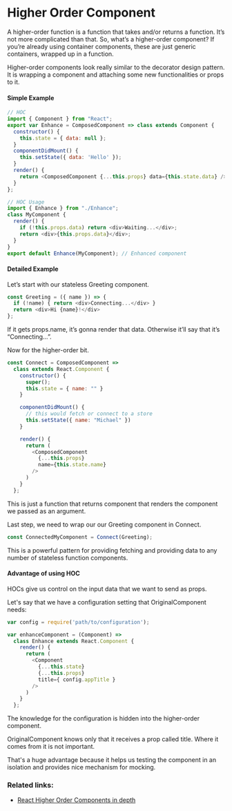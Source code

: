# Higher Order Component
A higher-order function is a function that takes and/or returns a function. It’s not more complicated than that. So, what’s a higher-order component?
If you’re already using container components, these are just generic containers, wrapped up in a function.

Higher-order components look really similar to the decorator design pattern.
It is wrapping a component and attaching some new functionalities or props to it.

#### Simple Example

```javascript
// HOC
import { Component } from "React";
export var Enhance = ComposedComponent => class extends Component {
  constructor() {
    this.state = { data: null };
  }
  componentDidMount() {
    this.setState({ data: 'Hello' });
  }
  render() {
    return <ComposedComponent {...this.props} data={this.state.data} />;
  }
};

// HOC Usage
import { Enhance } from "./Enhance";
class MyComponent {
  render() {
    if (!this.props.data) return <div>Waiting...</div>;
    return <div>{this.props.data}</div>;
  }
}
export default Enhance(MyComponent); // Enhanced component
```

#### Detailed Example

Let’s start with our stateless Greeting component.

```javascript
const Greeting = ({ name }) => {
  if (!name) { return <div>Connecting...</div> }
  return <div>Hi {name}!</div>
};
```

If it gets props.name, it’s gonna render that data. Otherwise it’ll say that it’s “Connecting…”.

Now for the higher-order bit.

```javascript
const Connect = ComposedComponent =>
  class extends React.Component {
    constructor() {
      super();
      this.state = { name: "" }
    }

    componentDidMount() {
      // this would fetch or connect to a store
      this.setState({ name: "Michael" })
    }

    render() {
      return (
        <ComposedComponent
          {...this.props}
          name={this.state.name}
        />
      )
    }
  };
```
This is just a function that returns component that renders the component we passed as an argument.

Last step, we need to wrap our our Greeting component in Connect.

```javascript
const ConnectedMyComponent = Connect(Greeting);
```

This is a powerful pattern for providing fetching and providing data to any number of stateless function components.

#### Advantage of using HOC

HOCs give us control on the input data that we want to send as props.

Let's say that we have a configuration setting that OriginalComponent needs:

```javascript
var config = require('path/to/configuration');

var enhanceComponent = (Component) =>
  class Enhance extends React.Component {
    render() {
      return (
        <Component
          {...this.state}
          {...this.props}
          title={ config.appTitle }
        />
      )
    }
  };
```

The knowledge for the configuration is hidden into the higher-order component.

OriginalComponent knows only that it receives a prop called title. Where it comes from it is not important.

That's a huge advantage because it helps us testing the component in an isolation and provides nice mechanism for mocking.

### Related links:
- [React Higher Order Components in depth](https://medium.com/@franleplant/react-higher-order-components-in-depth-cf9032ee6c3e)
